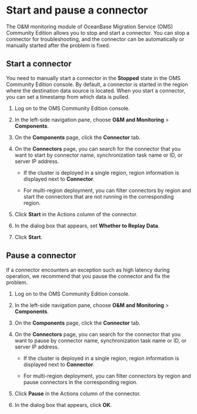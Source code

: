 # Start and pause a connector

The O\&M monitoring module of OceanBase Migration Service (OMS) Community Edition allows you to stop and start a connector. You can stop a connector for troubleshooting, and the connector can be automatically or manually started after the problem is fixed.

## Start a connector

You need to manually start a connector in the **Stopped** state in the OMS Community Edition console. By default, a connector is started in the region where the destination data source is located. When you start a connector, you can set a timestamp from which data is pulled.

1. Log on to the OMS Community Edition console.

2. In the left-side navigation pane, choose **O\&M and Monitoring** \> **Components**.

3. On the **Components** page, click the **Connector** tab.

4. On the **Connectors** page, you can search for the connector that you want to start by connector name, synchronization task name or ID, or server IP address.

   * If the cluster is deployed in a single region, region information is displayed next to **Connector**.

   * For multi-region deployment, you can filter connectors by region and start the connectors that are not running in the corresponding region.

5. Click **Start** in the Actions column of the connector.

6. In the dialog box that appears, set **Whether to Replay Data**.

7. Click **Start**.

## Pause a connector

If a connector encounters an exception such as high latency during operation, we recommend that you pause the connector and fix the problem.

1. Log on to the OMS Community Edition console.

2. In the left-side navigation pane, choose **O\&M and Monitoring** \> **Components**.

3. On the **Components** page, click the **Connector** tab.

4. On the **Connectors** page, you can search for the connector that you want to pause by connector name, synchronization task name or ID, or server IP address.

   * If the cluster is deployed in a single region, region information is displayed next to **Connector**.

   * For multi-region deployment, you can filter connectors by region and pause connectors in the corresponding region.

5. Click **Pause** in the Actions column of the connector.

6. In the dialog box that appears, click **OK**.
